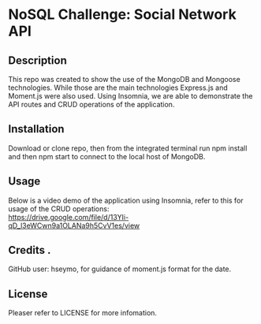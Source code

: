 # NoSQL Challenge: Social Network API

## Description
This repo was created to show the use of the MongoDB and Mongoose technologies. While those are the main technologies Express.js and Moment.js were also used. Using Insomnia, we are able to demonstrate the API routes and CRUD operations of the application.

## Installation
Download or clone repo, then from the integrated terminal run npm install and then npm start to connect to the local host of MongoDB.

## Usage
Below is a video demo of the application using Insomnia, refer to this for usage of the CRUD operations:  
https://drive.google.com/file/d/13YIi-qD_l3eWCwn9a1OLANa9h5CvV1es/view

## Credits  .  
GitHub user: hseymo, for guidance of moment.js format for the date.

## License
Pleaser refer to LICENSE for more infomation.
